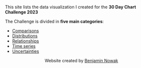 This site lists the data visualization I created for the **30 Day Chart Challenge 2023**

The Challenge is divided in **five main categories**:
- [Comparisons](comparisons.md)
- [Distributions](distributions.md)
- [Relationships](relationships.md)
- [Time series](time_series.md)
- [Uncertainties](uncertainties.md)

<center>Website created by <a href="https://twitter.com/BjnNowak">Benjamin Nowak</a></center>
